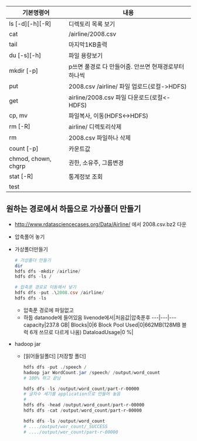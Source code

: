기본명령어|내용
---|---
ls [-d][-h][-R]|디렉토리 목록 보기
cat|/airline/2008.csv|head -5 처음5라인 출력
tail|마지막1KB출력
du [-s][-h]|파일 용량보기
mkdir [-p]|p쓰면 풀경로 다 만들어줌. 안쓰면 현재경로부터 하나씩
put|2008.csv /airline/ 파일 업로드(로컬->HDFS)
get|airline/2008.csv 파일 다운로드(로컬<-HDFS)
cp, mv|파일복사, 이동(HDFS<->HDFS)
rm [-R]|airline/ 디렉토리삭제
rm|2008.csv 파일하나 삭제
count [-p]|카운트값
chmod, chown, chgrp|권한, 소유주, 그룹변경
stat [-R]|통계정보 조회
test|


## 원하는 경로에서 하둡으로 가상폴더 만들기
- http://www.rdatasciencecases.org/Data/Airline/ 에서 2008.csv.bz2 다운
- 압축풀어 놓기

- 가상폴더만들기
    ```powershell
    # 가상폴더 만들기
    dir 
    hdfs dfs -mkdir /airline/
    hdfs dfs -ls / 
    
    # 압축푼 경로로 이동해서 넣기
    hdfs dfs -put .\2008.csv /airline/
    hdfs dfs -ls
    
    ```
    
    - 압축푼 경로에 파일없고
    - 하둡 datanode에 들어있음
    livenode에서|처음값|압축푼후
    ---|---|---
    capacity|237.8 GB| 
    Blocks|0|6
    Block Pool Used|0|662MB(128MB 블럭 6개 쓰므로 다르게 나옴)
    DataloadUsage|0 %|

    
- hadoop jar
  - [읽어들일폴더] [저장할 폴더]
    ```powershell    
    hdfs dfs -put ./speech /
    hadoop jar WordCount.jar /speech/ /output/word_count
    # 100% 하고 끝남
    
    hdfs dfs -ls /output/word_count/part-r-00000
    # 글자수 세기를 application으로 만들어 놓음
    # 
    hdfs dfs -head /output/word_count/part-r-00000
    hdfs dfs -cat /output/word_count/part-r-00000

    hdfs dfs -ls /output/word_count
    # ..../output/wor_count/_SUCCESS
    # ..../output/wor_count/part-r-00000
    ```